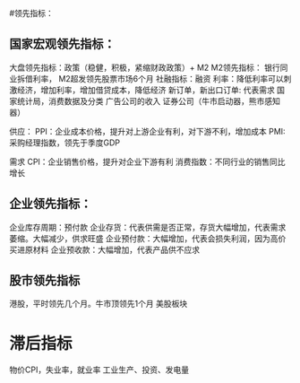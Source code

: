 #领先指标：
## 国家宏观领先指标：
大盘领先指标：政策（稳健，积极，紧缩财政政策）+ M2
M2领先指标： 银行同业拆借利率， M2超发领先股票市场6个月
社融指标：融资
利率：降低利率可以刺激经济，增加利率，增加借贷成本，降低经济
新订单，新出口订单: 代表需求
国家统计局，消费数据及分类
广告公司的收入
证券公司（牛市启动器，熊市感知器）

供应：
PPI：企业成本价格，提升对上游企业有利，对下游不利，增加成本
PMI:采购经理指数，领先于季度GDP

需求
CPI：企业销售价格，提升对企业下游有利
消费指数：不同行业的销售同比增长

## 企业领先指标：
企业库存周期：预付款
企业存货：代表供需是否正常，存货大幅增加，代表需求萎缩。大幅减少，供求旺盛
企业预付款：大幅增加，代表会损失利润，因为高价买进原材料
企业预收款：大幅增加，代表产品供不应求

## 股市领先指标 
港股，平时领先几个月。牛市顶领先1个月
美股板块


# 滞后指标
物价CPI，失业率，就业率
工业生产、投资、发电量



